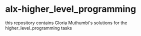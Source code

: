 # alx-higher_level_programming
this repository contains Gloria Muthumbi's solutions for the higher_level_programming tasks
